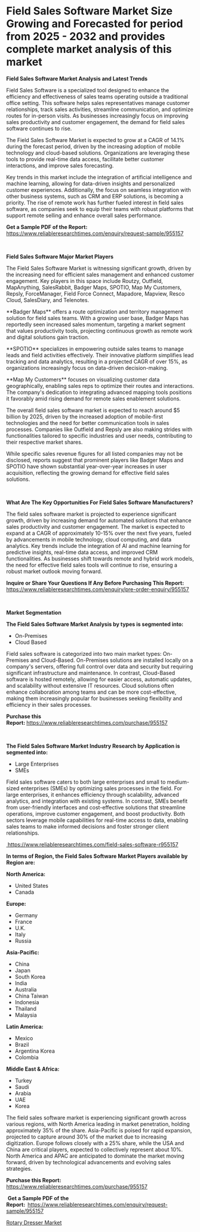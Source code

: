 <p><h1>Field Sales Software Market Size Growing and Forecasted for period from 2025 - 2032 and provides complete market analysis of this market</h1></p><p><strong>Field Sales Software Market Analysis and Latest Trends</strong></p>
<p><p>Field Sales Software is a specialized tool designed to enhance the efficiency and effectiveness of sales teams operating outside a traditional office setting. This software helps sales representatives manage customer relationships, track sales activities, streamline communication, and optimize routes for in-person visits. As businesses increasingly focus on improving sales productivity and customer engagement, the demand for field sales software continues to rise.</p><p>The Field Sales Software Market is expected to grow at a CAGR of 14.1% during the forecast period, driven by the increasing adoption of mobile technology and cloud-based solutions. Organizations are leveraging these tools to provide real-time data access, facilitate better customer interactions, and improve sales forecasting. </p><p>Key trends in this market include the integration of artificial intelligence and machine learning, allowing for data-driven insights and personalized customer experiences. Additionally, the focus on seamless integration with other business systems, such as CRM and ERP solutions, is becoming a priority. The rise of remote work has further fueled interest in field sales software, as companies seek to equip their teams with robust platforms that support remote selling and enhance overall sales performance.</p></p>
<p><strong>Get a Sample PDF of the Report:&nbsp;</strong> <a href="https://www.reliableresearchtimes.com/enquiry/request-sample/955157?utm_campaign=3290&utm_medium=2&utm_source=Github&utm_content=ia&utm_term=07032025&utm_id=field-sales-software">https://www.reliableresearchtimes.com/enquiry/request-sample/955157</a></p>
<p>&nbsp;</p>
<p><strong>Field Sales Software Major Market Players</strong></p>
<p><p>The Field Sales Software Market is witnessing significant growth, driven by the increasing need for efficient sales management and enhanced customer engagement. Key players in this space include Routzy, Outfield, MapAnything, SalesRabbit, Badger Maps, SPOTIO, Map My Customers, Repsly, ForceManager, Field Force Connect, Mapadore, Mapview, Resco Cloud, SalesDiary, and Telenotes.</p><p>**Badger Maps** offers a route optimization and territory management solution for field sales teams. With a growing user base, Badger Maps has reportedly seen increased sales momentum, targeting a market segment that values productivity tools, projecting continuous growth as remote work and digital solutions gain traction.</p><p>**SPOTIO** specializes in empowering outside sales teams to manage leads and field activities effectively. Their innovative platform simplifies lead tracking and data analytics, resulting in a projected CAGR of over 15%, as organizations increasingly focus on data-driven decision-making.</p><p>**Map My Customers** focuses on visualizing customer data geographically, enabling sales reps to optimize their routes and interactions. The company's dedication to integrating advanced mapping tools positions it favorably amid rising demand for remote sales enablement solutions.</p><p>The overall field sales software market is expected to reach around $5 billion by 2025, driven by the increased adoption of mobile-first technologies and the need for better communication tools in sales processes. Companies like Outfield and Repsly are also making strides with functionalities tailored to specific industries and user needs, contributing to their respective market shares.</p><p>While specific sales revenue figures for all listed companies may not be disclosed, reports suggest that prominent players like Badger Maps and SPOTIO have shown substantial year-over-year increases in user acquisition, reflecting the growing demand for effective field sales solutions.</p></p>
<p>&nbsp;</p>
<p><strong>What Are The Key Opportunities For Field Sales Software Manufacturers?</strong></p>
<p><p>The field sales software market is projected to experience significant growth, driven by increasing demand for automated solutions that enhance sales productivity and customer engagement. The market is expected to expand at a CAGR of approximately 10-15% over the next five years, fueled by advancements in mobile technology, cloud computing, and data analytics. Key trends include the integration of AI and machine learning for predictive insights, real-time data access, and improved CRM functionalities. As businesses shift towards remote and hybrid work models, the need for effective field sales tools will continue to rise, ensuring a robust market outlook moving forward.</p></p>
<p><strong>Inquire or Share Your Questions If Any Before Purchasing This Report:</strong> <a href="https://www.reliableresearchtimes.com/enquiry/pre-order-enquiry/955157?utm_campaign=3290&utm_medium=2&utm_source=Github&utm_content=ia&utm_term=07032025&utm_id=field-sales-software">https://www.reliableresearchtimes.com/enquiry/pre-order-enquiry/955157</a></p>
<p>&nbsp;</p>
<p><strong>Market Segmentation</strong></p>
<p><strong>The Field Sales Software Market Analysis by types is segmented into:</strong></p>
<p><ul><li>On-Premises</li><li>Cloud Based</li></ul></p>
<p><p>Field sales software is categorized into two main market types: On-Premises and Cloud-Based. On-Premises solutions are installed locally on a company's servers, offering full control over data and security but requiring significant infrastructure and maintenance. In contrast, Cloud-Based software is hosted remotely, allowing for easier access, automatic updates, and scalability without extensive IT resources. Cloud solutions often enhance collaboration among teams and can be more cost-effective, making them increasingly popular for businesses seeking flexibility and efficiency in their sales processes.</p></p>
<p><strong>Purchase this Report:&nbsp;</strong><a href="https://www.reliableresearchtimes.com/purchase/955157?utm_campaign=3290&utm_medium=2&utm_source=Github&utm_content=ia&utm_term=07032025&utm_id=field-sales-software">https://www.reliableresearchtimes.com/purchase/955157</a></p>
<p>&nbsp;</p>
<p><strong>The Field Sales Software Market Industry Research by Application is segmented into:</strong></p>
<p><ul><li>Large Enterprises</li><li>SMEs</li></ul></p>
<p><p>Field sales software caters to both large enterprises and small to medium-sized enterprises (SMEs) by optimizing sales processes in the field. For large enterprises, it enhances efficiency through scalability, advanced analytics, and integration with existing systems. In contrast, SMEs benefit from user-friendly interfaces and cost-effective solutions that streamline operations, improve customer engagement, and boost productivity. Both sectors leverage mobile capabilities for real-time access to data, enabling sales teams to make informed decisions and foster stronger client relationships.</p></p>
<p><a href="https://www.reliableresearchtimes.com/field-sales-software-r955157?utm_campaign=3290&utm_medium=2&utm_source=Github&utm_content=ia&utm_term=07032025&utm_id=field-sales-software">&nbsp;https://www.reliableresearchtimes.com/field-sales-software-r955157</a></p>
<p><strong>In terms of Region, the Field Sales Software Market Players available by Region are:</strong></p>
<p>
    <p> <strong> North America: </strong>
        <ul>
            <li>United States</li>
            <li>Canada</li>
        </ul>
        </p> 
    <p> <strong> Europe: </strong>
        <ul>
            <li>Germany</li>
            <li>France</li>
            <li>U.K.</li>
            <li>Italy</li>
            <li>Russia</li>
        </ul>
        </p> 
    <p> <strong> Asia-Pacific: </strong>
        <ul>
            <li>China</li>
            <li>Japan</li>
            <li>South Korea</li>
            <li>India</li>
            <li>Australia</li>
            <li>China Taiwan</li>
            <li>Indonesia</li>
            <li>Thailand</li>
            <li>Malaysia</li>
        </ul>
        </p> 
    <p> <strong> Latin America: </strong>
        <ul>
            <li>Mexico</li>
            <li>Brazil</li>
            <li>Argentina Korea</li>
            <li>Colombia</li>
        </ul>
        </p> 
    <p> <strong> Middle East & Africa: </strong>
        <ul>
            <li>Turkey</li>
            <li>Saudi</li>
            <li>Arabia</li>
            <li>UAE</li>
            <li>Korea</li>
        </ul>
    </p>
    </p>
<p><p>The field sales software market is experiencing significant growth across various regions, with North America leading in market penetration, holding approximately 35% of the share. Asia-Pacific is poised for rapid expansion, projected to capture around 30% of the market due to increasing digitization. Europe follows closely with a 25% share, while the USA and China are critical players, expected to collectively represent about 10%. North America and APAC are anticipated to dominate the market moving forward, driven by technological advancements and evolving sales strategies.</p></p>
<p><strong>Purchase this Report: </strong><a href="https://www.reliableresearchtimes.com/purchase/955157?utm_campaign=3290&utm_medium=2&utm_source=Github&utm_content=ia&utm_term=07032025&utm_id=field-sales-software">https://www.reliableresearchtimes.com/purchase/955157</a></p>
<p>&nbsp;<strong>Get a Sample PDF of the Report:&nbsp;&nbsp;</strong><a href="https://www.reliableresearchtimes.com/enquiry/request-sample/955157?utm_campaign=3290&utm_medium=2&utm_source=Github&utm_content=ia&utm_term=07032025&utm_id=field-sales-software">https://www.reliableresearchtimes.com/enquiry/request-sample/955157</a></p>
<p><strong></strong></p>
<p><p><a href="https://github.com/joshuagarcia509/Market-Research-Report-List-1/blob/main/rotary-dresser-market.md?utm_campaign=3290&utm_medium=2&utm_source=Github&utm_content=ia&utm_term=07032025&utm_id=field-sales-software">Rotary Dresser Market</a></p></p>